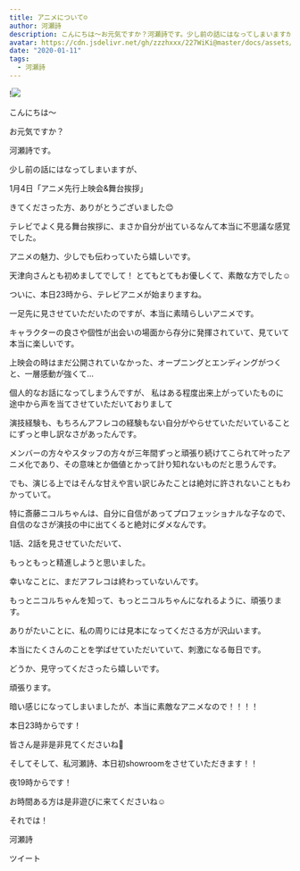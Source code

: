```yaml
---
title: アニメについて☺︎
author: 河瀬詩
description: こんにちは〜お元気ですか？河瀬詩です。少し前の話にはなってしまいますが、1月4日「アニメ先行上映会&舞台挨拶」きてくださった方、ありがとうございました😊テレ...
avatar: https://cdn.jsdelivr.net/gh/zzzhxxx/227WiKi@master/docs/assets/photo/avatar/uta.jpg
date: "2020-01-11"
tags:
  - 河瀬詩
---
```


!![](https://cdn.jsdelivr.net/gh/zzzhxxx/227WiKi-image@master/blog-image/uta-2020-01-11_1.jpg)



こんにちは〜

お元気ですか？



河瀬詩です。





少し前の話にはなってしまいますが、

1月4日「アニメ先行上映会&舞台挨拶」

きてくださった方、ありがとうございました😊





テレビでよく見る舞台挨拶に、まさか自分が出ているなんて本当に不思議な感覚でした。


アニメの魅力、少しでも伝わっていたら嬉しいです。


天津向さんとも初めましてでして！
とてもとてもお優しくて、素敵な方でした☺️







ついに、本日23時から、テレビアニメが始まりますね。


一足先に見させていただいたのですが、本当に素晴らしいアニメです。


キャラクターの良さや個性が出会いの場面から存分に発揮されていて、見ていて本当に楽しいです。


上映会の時はまだ公開されていなかった、オープニングとエンディングがつくと、一層感動が強くて…









個人的なお話になってしまうんですが、
私はある程度出来上がっていたものに途中から声を当てさせていただいておりまして


演技経験も、もちろんアフレコの経験もない自分がやらせていただいていることにずっと申し訳なさがあったんです。


メンバーの方々やスタッフの方々が三年間ずっと頑張り続けてこられて叶ったアニメ化であり、その意味とか価値とかって計り知れないものだと思うんです。


でも、演じる上ではそんな甘えや言い訳じみたことは絶対に許されないこともわかっていて。


特に斎藤ニコルちゃんは、自分に自信があってプロフェッショナルな子なので、自信のなさが演技の中に出てくると絶対にダメなんです。











1話、2話を見させていただいて、


もっともっと精進しようと思いました。






幸いなことに、まだアフレコは終わっていないんです。


もっとニコルちゃんを知って、もっとニコルちゃんになれるように、頑張ります。



ありがたいことに、私の周りには見本になってくださる方が沢山います。


本当にたくさんのことを学ばせていただいていて、刺激になる毎日です。







どうか、見守ってくださったら嬉しいです。




頑張ります。














暗い感じになってしまいましたが、本当に素敵なアニメなので！！！！


本日23時からです！


皆さん是非是非見てくださいね🥰





そしてそして、私河瀬詩、本日初showroomをさせていただきます！！


夜19時からです！


お時間ある方は是非遊びに来てくださいね☺︎







それでは！






河瀬詩


ツイート



